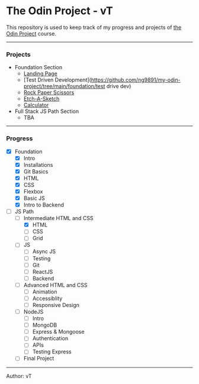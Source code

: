 # The Odin Project - vT
This repository is used to keep track of my progress and projects of [the Odin Project](https://www.theodinproject.com/) course.

---

### Projects
- Foundation Section
  - [Landing Page](https://github.com/ng9891/my-odin-project/tree/main/foundation/landing_page)
  - [Test Driven Development](https://github.com/ng9891/my-odin-project/tree/main/foundation/test drive dev)
  - [Rock Paper Scissors](https://github.com/ng9891/my-odin-project/tree/main/foundation/rock_paper_scissor)
  - [Etch-A-Sketch](https://github.com/ng9891/my-odin-project/tree/main/foundation/etch_a_sketch)
  - [Calculator](https://github.com/ng9891/my-odin-project/tree/main/foundation/calculator)
- Full Stack JS Path Section
  - TBA

---

### Progress
- [x] Foundation
  - [x] Intro
  - [x] Installations
  - [x] Git Basics
  - [x] HTML
  - [x] CSS
  - [x] Flexbox
  - [x] Basic JS
  - [x] Intro to Backend
- [ ] JS Path
  - [ ] Intermediate HTML and CSS
    - [x] HTML
    - [ ] CSS
    - [ ] Grid
  - [ ] JS
    - [ ] Async JS
    - [ ] Testing
    - [ ] Git
    - [ ] ReactJS
    - [ ] Backend
  - [ ] Advanced HTML and CSS
    - [ ] Animation
    - [ ] Accessiblity
    - [ ] Responsive Design
  - [ ] NodeJS
    - [ ] Intro
    - [ ] MongoDB
    - [ ] Express & Mongoose
    - [ ] Authentication
    - [ ] APIs
    - [ ] Testing Express
  - [ ] Final Project

---

Author: vT